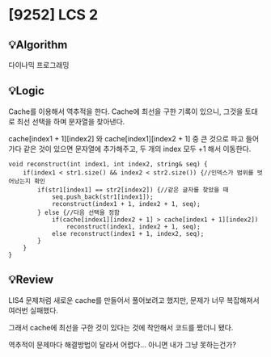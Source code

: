 # [9252] LCS 2
## 💡Algorithm

다이나믹 프로그래밍

## 💡Logic

Cache를 이용해서 역추적을 한다. Cache에 최선을 구한 기록이 있으니, 그것을 토대로 최선 선택을 하며 문자열을 찾아낸다.

cache[index1 + 1][index2] 와 cache[index1][index2 + 1] 중 큰 것으로 파고 들어가다 같은 것이 있으면 문자열에 추가해주고, 두 개의 index 모두 +1 해서 이동한다.

```
void reconstruct(int index1, int index2, string& seq) {
    if(index1 < str1.size() && index2 < str2.size()) {//인덱스가 범위를 벗어났는지 확인
        if(str1[index1] == str2[index2]) {//같은 글자를 찾았을 때
            seq.push_back(str1[index1]);
            reconstruct(index1 + 1, index2 + 1, seq);
        } else {//다음 선택을 정함
            if(cache[index1][index2 + 1] > cache[index1 + 1][index2])
                reconstruct(index1, index2 + 1, seq);
            else reconstruct(index1 + 1, index2, seq);
        }
    }
}
```

## 💡Review

LIS4 문제처럼 새로운 cache를 만들어서 풀어보려고 했지만, 문제가 너무 복잡해져서 여러번 실패했다.

그래서 cache에 최선을 구한 것이 있다는 것에 착안해서 코드를 짰더니 됐다.

역추적이 문제마다 해결방법이 달라서 어렵다... 아니면 내가 그냥 못하는건가?
